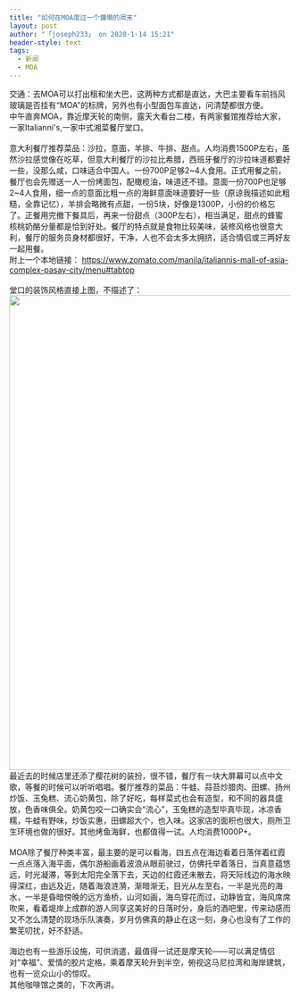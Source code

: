 ```yaml
---
title: "如何在MOA度过一个慵懒的周末"
layout: post
author: "「joseph233」 on 2020-1-14 15:21"
header-style: text
tags:
  - 新闻
  - MOA
---
```


<head></head>
<body>
  交通：去MOA可以打出租和坐大巴，这两种方式都是直达，大巴主要看车前挡风玻璃是否挂有“MOA”的标牌，另外也有小型面包车直达，问清楚都很方便。
 <br> 中午直奔MOA，靠近摩天轮的南侧，露天大看台二楼，有两家餐馆推荐给大家，一家Italianni's,一家中式湘菜餐厅堂口。
 <br> 
 <br> 意大利餐厅推荐菜品：沙拉，意面，羊排、牛排、甜点。人均消费1500P左右，虽然沙拉感觉像在吃草，但意大利餐厅的沙拉比希腊，西班牙餐厅的沙拉味道都要好一些，没那么咸，口味适合中国人。一份700P足够2~4人食用。正式用餐之前，餐厅也会先赠送一人一份烤面包，配橄榄油，味道还不错。意面一份700P也足够2~4人食用，细一点的意面比粗一点的海鲜意面味道要好一些（原谅我描述如此粗糙，全靠记忆），羊排会略微有点甜，一份5块，好像是1300P，小份的价格忘了。正餐用完撤下餐具后，再来一份甜点（300P左右），相当满足，甜点的蜂蜜核桃奶酪分量都是恰到好处。餐厅的特点就是食物比较美味，装修风格也很意大利，餐厅的服务员身材都很好，干净，人也不会太多太拥挤，适合情侣或三两好友一起用餐。
 <br> 附上一个本地链接：
 <a href="https://www.zomato.com/manila/italiannis-mall-of-asia-complex-pasay-city/menu#tabtop" target="_blank">https://www.zomato.com/manila/italiannis-mall-of-asia-complex-pasay-city/menu#tabtop</a>
 <br> 
 <br> 堂口的装饰风格直接上图，不描述了：
 <br> 
 <ignore_js_op> 
  <img aid="1326803" src="https://bbs.boniu123.cc/data/attachment/forum/202001/13/124114doxppdcayfnyonxt.png" zoomfile="data/attachment/forum/202001/13/124114doxppdcayfnyonxt.png" file="data/attachment/forum/202001/13/124114doxppdcayfnyonxt.png" width="850" inpost="1"> 
  <div class="tip tip_4 aimg_tip" id="aimg_1326803_menu" style="position: absolute; display: none" disautofocus="true"> 
   <div class="xs0"> 
    <p><strong>1578886444766.png</strong> <em class="xg1">(2.12 MB, 下载次数: 0)</em></p> 
    <p> <a href="forum.php?mod=attachment&amp;aid=MTMyNjgwM3xmNWMxMGU3MHwxNTc4OTk0NTQ0fDB8NTUwNzg5&amp;nothumb=yes" target="_blank">下载附件</a> &nbsp;<a href="javascript:;" onclick="showWindow(this.id, this.getAttribute('url'), 'get', 0);" id="savephoto_1326803" url="home.php?mod=spacecp&amp;ac=album&amp;op=saveforumphoto&amp;aid=1326803&amp;handlekey=savephoto_1326803">保存到相册</a> </p> 
    <p class="xg1 y"><span title="2020-1-13 12:41">昨天&nbsp;12:41</span> 上传</p> 
   </div> 
   <div class="tip_horn"></div> 
  </div> 
 </ignore_js_op> 
 <br> 最近去的时候店里还添了樱花树的装扮，很不错，餐厅有一块大屏幕可以点中文歌，等餐的时候可以听听唱唱。餐厅推荐的菜品：牛蛙、蒜苔炒腊肉、田螺、扬州炒饭、玉兔糕、流心奶黄包，除了好吃，每样菜式也会有造型，和不同的器具盛放，色香味俱全。奶黄包咬一口确实会“流心”，玉兔糕的造型毕真毕现，冰凉香糯，牛蛙有野味，炒饭实惠，田螺超大个，也入味。这家店的面积也很大，厕所卫生环境也做的很好。其他烤鱼海鲜，也都值得一试。人均消费1000P+。
 <br> 
 <br> MOA除了餐厅种类丰富，最主要的是可以看海，四五点在海边看着日落伴着红霞一点点落入海平面，偶尔游船画着波浪从眼前驶过，仿佛托举着落日，当真意蕴悠远，时光凝滞，等到太阳完全落下去，天边的红霞还未散去，将天际线边的海水映得深红，由远及近，随着海浪涟漪，渐暗渐无，目光从左至右，一半是光亮的海水，一半是昏暗傍晚的远方渔桥，山河如画，海鸟穿花而过，动静皆宜，海风席席吹来，看着堤岸上成群的游人同享这美好的日落时分，身后的酒吧里，传来动感而又不怎么清楚的现场乐队演奏，岁月仿佛真的静止在这一刻，身心也没有了工作的繁芜叨扰，好不舒适。
 <br> 
 <br> 海边也有一些游乐设施，可供消遣，最值得一试还是摩天轮——可以满足情侣对“幸福”、爱情的胶片定格，乘着摩天轮升到半空，俯视这马尼拉湾和海岸建筑，也有一览众山小的惊叹。
 <br> 其他咖啡馆之类的，下次再讲。
 <br> 
 <br> 
 <br>
</body>


